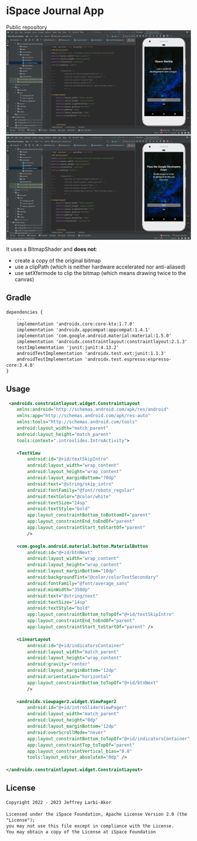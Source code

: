 # iSpace Journal App

Public repository
![TheMaster](https://github.com/Jeffreylarbiakor/iSpace-Bootcamp/blob/main/bandicam%202022-01-29%2015-29-13-028.jpg)
![TheMaster](https://github.com/Jeffreylarbiakor/iSpace-Bootcamp/blob/main/bandicam%202022-01-29%2015-29-22-260.jpg)


It uses a BitmapShader and **does not**:
* create a copy of the original bitmap
* use a clipPath (which is neither hardware accelerated nor anti-aliased)
* use setXfermode to clip the bitmap (which means drawing twice to the canvas)

Gradle
------
```
dependencies {
    ...
    implementation 'androidx.core:core-ktx:1.7.0'
    implementation 'androidx.appcompat:appcompat:1.4.1'
    implementation 'com.google.android.material:material:1.5.0'
    implementation 'androidx.constraintlayout:constraintlayout:2.1.3'
    testImplementation 'junit:junit:4.13.2'
    androidTestImplementation 'androidx.test.ext:junit:1.1.3'
    androidTestImplementation 'androidx.test.espresso:espresso-core:3.4.0'
}
```
 
Usage
-----
```xml
 <androidx.constraintlayout.widget.ConstraintLayout
    xmlns:android="http://schemas.android.com/apk/res/android"
    xmlns:app="http://schemas.android.com/apk/res-auto"
    xmlns:tools="http://schemas.android.com/tools"
    android:layout_width="match_parent"
    android:layout_height="match_parent"
    tools:context=".introslides.IntroActivity">

    <TextView
        android:id="@+id/textSkipIntro"
        android:layout_width="wrap_content"
        android:layout_height="wrap_content"
        android:layout_marginBottom="70dp"
        android:text="@string/skip_intro"
        android:fontFamily="@font/roboto_regular"
        android:textColor="@color/white"
        android:textSize="14sp"
        android:textStyle="bold"
        app:layout_constraintBottom_toBottomOf="parent"
        app:layout_constraintEnd_toEndOf="parent"
        app:layout_constraintStart_toStartOf="parent"
        />

    <com.google.android.material.button.MaterialButton
        android:id="@+id/btnNext"
        android:layout_width="wrap_content"
        android:layout_height="wrap_content"
        android:layout_marginBottom="10dp"
        android:backgroundTint="@color/colorTextSecondary"
        android:fontFamily="@font/average_sans"
        android:minWidth="350dp"
        android:text="@string/next"
        android:textSize="14sp"
        android:textStyle="bold"
        app:layout_constraintBottom_toTopOf="@+id/textSkipIntro"
        app:layout_constraintEnd_toEndOf="parent"
        app:layout_constraintStart_toStartOf="parent" />

    <LinearLayout
        android:id="@+id/indicatorsContainer"
        android:layout_width="match_parent"
        android:layout_height="wrap_content"
        android:gravity="center"
        android:layout_marginBottom="12dp"
        android:orientation="horizontal"
        app:layout_constraintBottom_toTopOf="@+id/btnNext"
        />

    <androidx.viewpager2.widget.ViewPager2
        android:id="@+id/introSliderViewPager"
        android:layout_width="match_parent"
        android:layout_height="0dp"
        android:layout_marginBottom="12dp"
        android:overScrollMode="never"
        app:layout_constraintBottom_toTopOf="@+id/indicatorsContainer"
        app:layout_constraintTop_toTopOf="parent"
        app:layout_constraintVertical_bias="0.0"
        tools:layout_editor_absoluteX="0dp" />

</androidx.constraintlayout.widget.ConstraintLayout>
```

License
-------

    Copyright 2022 - 2023 Jeffrey Larbi-Akor

    Licensed under the iSpace Foundation, Apache License Version 2.0 (the "License");
    you may not use this file except in compliance with the License.
    You may obtain a copy of the License at iSpace Foundation

